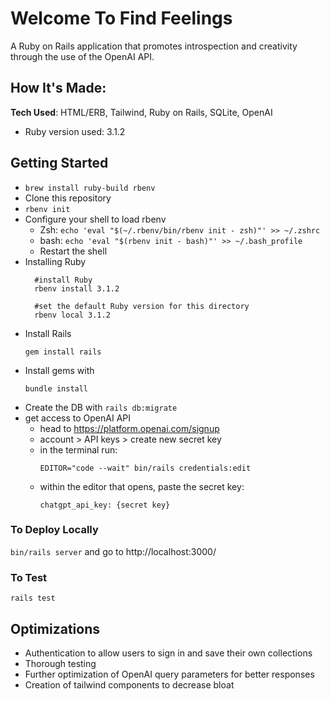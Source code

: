 # Welcome To Find Feelings

A Ruby on Rails application that promotes introspection and creativity through the use of the OpenAI API.

## How It's Made:
**Tech Used**: HTML/ERB, Tailwind, Ruby on Rails, SQLite, OpenAI

* Ruby version used: 3.1.2

## Getting Started
- `brew install ruby-build rbenv`
- Clone this repository
- `rbenv init`
- Configure your shell to load rbenv
  - Zsh: `echo 'eval "$(~/.rbenv/bin/rbenv init - zsh)"' >> ~/.zshrc`
  - bash: `echo 'eval "$(rbenv init - bash)"' >> ~/.bash_profile`
  - Restart the shell
- Installing Ruby
  ```
    #install Ruby
    rbenv install 3.1.2
    
    #set the default Ruby version for this directory
    rbenv local 3.1.2
    ```
- Install Rails
  ```
  gem install rails
  ```
- Install gems with
  ```
  bundle install
  ```
- Create the DB with `rails db:migrate`
- get access to OpenAI API
  - head to https://platform.openai.com/signup
  - account > API keys > create new secret key
  - in the terminal run:
    ``` 
    EDITOR="code --wait" bin/rails credentials:edit
    ```
  - within the editor that opens, paste the secret key:
    ```
    chatgpt_api_key: {secret key}
    ```

### To Deploy Locally
  `bin/rails server` and go to http://localhost:3000/

### To Test
`rails test`

## Optimizations
- Authentication to allow users to sign in and save their own collections
- Thorough testing
- Further optimization of OpenAI query parameters for better responses
- Creation of tailwind components to decrease bloat